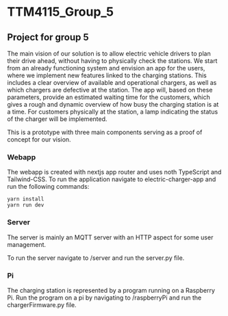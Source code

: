 # TTM4115_Group_5
## Project for group 5

The main vision of our solution is to allow electric vehicle drivers to plan their drive ahead, without having to physically check the stations. We start from an already functioning system and envision an app for the users, where we implement new features linked to the charging stations. This includes a clear overview of available and operational chargers, as well as which chargers are defective at the station. The app will, based on these parameters, provide an estimated waiting time for the customers, which gives a rough and dynamic overview of how busy the charging station is at a time. For customers physically at the station, a lamp indicating the status of the charger will be implemented.

This is a prototype with three main components serving as a proof of concept for our vision.

### Webapp

The webapp is created with nextjs app router and uses noth TypeScript and Tailwind-CSS. To run the application navigate to electric-charger-app and run the following commands:

```
yarn install
yarn run dev
```

### Server

The server is mainly an MQTT server with an HTTP aspect for some user management.

To run the server navigate to /server and run the server.py file.

### Pi

The charging station is represented by a program running on a Raspberry Pi. Run the program on a pi by navigating to /raspberryPi and run the chargerFirmware.py file.
